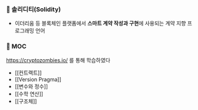 ### 📌 솔리디티(Solidity)
+ 이더리움 등 블록체인 플랫폼에서 **스마트 계약 작성과 구현**에 사용되는 계약 지향 프로그래밍 언어

### 📌 MOC
https://cryptozombies.io/ 를 통해 학습하였다

+ [[컨트랙트]]
+ [[Version Pragma]]
+ [[변수와 정수]]
+ [[수학 연산]]
+ [[구조체]]